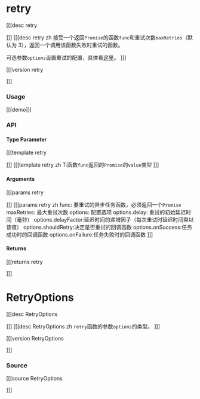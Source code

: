 # retry

[[[desc retry

]]]
[[[desc retry zh
接受一个返回`Promise`的函数`func`和重试次数`maxRetries`（默认为 3），返回一个调用该函数失败时重试的函数。

可选参数`options`设置重试的配置，具体看[这里](#retryoptions)。
]]]

[[[version retry
  
]]]

### Usage

[[[demo]]]


### API

#### Type Parameter

[[[template retry

]]]
[[[template retry zh
T:函数`func`返回的`Promise`的`value`类型
]]]

#### Arguments

[[[params retry

]]]
[[[params retry zh
func: 要重试的异步任务函数，必须返回一个`Promise`
maxRetries: 最大重试次数
options: 配置选项
options.delay: 重试的初始延迟时间（毫秒）
options.delayFactor:延迟时间的递增因子（每次重试时延迟时间乘以该值）
options.shouldRetry:决定是否重试的回调函数
options.onSuccess:任务成功时的回调函数
options.onFailure:任务失败时的回调函数
]]]

#### Returns

[[[returns retry

]]]

# RetryOptions
      
[[[desc RetryOptions

]]]
[[[desc RetryOptions zh
`retry`函数的参数`options`的类型。
]]]

[[[version RetryOptions
  
]]]

### Source

[[[source RetryOptions
  
]]]